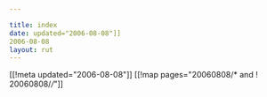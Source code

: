 ```yaml
---

title: index
date: updated="2006-08-08"]]
2006-08-08
layout: rut
---
```


[[!meta updated="2006-08-08"]]
[[!map pages="20060808/* and ! 20060808/*/*"]]

